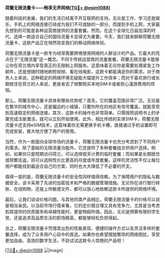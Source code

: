 **荷蘭无限流量卡——畅享无界网络[[TG💪+ @esim1088](https://t.me/s/esim1088)]**

随着科技的发展，我们的生活已经离不开互联网的支持。无论是工作、学习还是娱乐，手机上的网络连接已经成为我们不可或缺的一部分。而提到手机上网，大家最先想到的可能是各种运营商提供的流量套餐。然而，在这个全球化日益加深的时代，选择一款适合自己的国际流量卡显得尤为重要。今天，我们就来聊聊荷蘭无限流量卡，这款产品正在悄然改变我们的移动网络体验。

荷蘭无限流量卡是一款专为经常需要跨境使用网络的人群设计的产品。它最大的亮点在于“无限流量”这一概念。不同于传统运营商的流量套餐，荷蘭无限流量卡能够让你在荷兰境内享受真正的无限制上网服务。这意味着无论你是需要处理紧急工作邮件，还是想随时随地刷短视频、看在线电影，这款卡都能满足你的需求。对于商务人士来说，这种稳定的网络环境无疑能大幅提升工作效率；而对于喜欢旅行或长期居住在荷兰的人来说，更是省去了频繁购买本地SIM卡或者担心漫游费用的烦恼。

那么，荷蘭无限流量卡具体有哪些优势呢？首先，它的覆盖范围非常广泛。无论是在繁华的城市中心，还是偏远的小城镇，只要你所在的地区有信号覆盖，就能享受到高速稳定的网络连接。其次，这款卡的操作也非常简单。只需按照说明书上的步骤完成注册激活，就可以立刻开始使用。此外，相比传统的实体SIM卡，荷蘭无限流量卡还支持eSIM技术，这意味着你无需更换手机卡槽，直接通过手机设置即可完成安装，极大地方便了用户的使用。

当然，作为一款面向全球市场的流量卡，荷蘭无限流量卡也充分考虑到了不同用户的需求。除了基础的无限流量功能外，它还提供了多种套餐组合供用户选择。例如，如果你只是短期访问荷兰，可以选择按天计费的临时套餐；而如果是长期居住或频繁往返，则可以选购性价比更高的月度或年度套餐。这样的灵活性不仅让每位用户都能找到最适合自己的方案，同时也大大降低了不必要的开支。

值得一提的是，荷蘭无限流量卡的安全性同样值得信赖。为了保障用户的隐私与数据安全，该卡采用了先进的加密技术和严格的数据管理措施。无论你在进行银行转账、在线购物，还是上传敏感文件，都可以放心地依赖这款卡所提供的网络环境。

最后，让我们谈谈价格问题。与其他同类产品相比，荷蘭无限流量卡的价格可以说是相当亲民。以当前市场行情来看，它的定价既合理又具有竞争力，尤其是当考虑到其提供的优质服务和卓越性能时，更是物超所值。因此，无论是预算有限的学生党，还是追求高品质生活的职场精英，都能够轻松负担得起。

总之，荷蘭无限流量卡凭借其出色的性能表现、便捷的操作方式以及灵活多样的套餐选择，成为了众多用户心目中的首选。如果你也希望摆脱繁琐的网络困扰，享受更加自由、高效的数字生活，不妨试试这款令人惊艳的产品吧！

[[TG💪+ @esim1088](https://t.me/s/esim1088) ![Image](https://i.postimg.cc/4NQfJmqS/Snipaste-2025-05-13-00-14-12.png)]